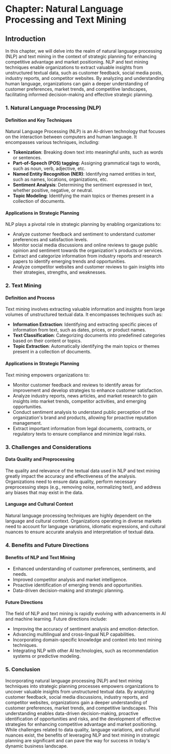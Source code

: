 Chapter: Natural Language Processing and Text Mining
====================================================

Introduction
------------

In this chapter, we will delve into the realm of natural language processing (NLP) and text mining in the context of strategic planning for enhancing competitive advantage and market positioning. NLP and text mining techniques enable organizations to extract valuable insights from unstructured textual data, such as customer feedback, social media posts, industry reports, and competitor websites. By analyzing and understanding human language, organizations can gain a deeper understanding of customer preferences, market trends, and competitive landscapes, facilitating informed decision-making and effective strategic planning.

### 1. Natural Language Processing (NLP)

#### Definition and Key Techniques

Natural Language Processing (NLP) is an AI-driven technology that focuses on the interaction between computers and human language. It encompasses various techniques, including:

* **Tokenization**: Breaking down text into meaningful units, such as words or sentences.
* **Part-of-Speech (POS) tagging**: Assigning grammatical tags to words, such as noun, verb, adjective, etc.
* **Named Entity Recognition (NER)**: Identifying named entities in text, such as names, locations, organizations, etc.
* **Sentiment Analysis**: Determining the sentiment expressed in text, whether positive, negative, or neutral.
* **Topic Modeling**: Identifying the main topics or themes present in a collection of documents.

#### Applications in Strategic Planning

NLP plays a pivotal role in strategic planning by enabling organizations to:

* Analyze customer feedback and sentiment to understand customer preferences and satisfaction levels.
* Monitor social media discussions and online reviews to gauge public opinion and sentiment towards the organization's products or services.
* Extract and categorize information from industry reports and research papers to identify emerging trends and opportunities.
* Analyze competitor websites and customer reviews to gain insights into their strategies, strengths, and weaknesses.

### 2. Text Mining

#### Definition and Process

Text mining involves extracting valuable information and insights from large volumes of unstructured textual data. It encompasses techniques such as:

* **Information Extraction**: Identifying and extracting specific pieces of information from text, such as dates, prices, or product names.
* **Text Classification**: Categorizing documents into predefined categories based on their content or topics.
* **Topic Extraction**: Automatically identifying the main topics or themes present in a collection of documents.

#### Applications in Strategic Planning

Text mining empowers organizations to:

* Monitor customer feedback and reviews to identify areas for improvement and develop strategies to enhance customer satisfaction.
* Analyze industry reports, news articles, and market research to gain insights into market trends, competitor activities, and emerging opportunities.
* Conduct sentiment analysis to understand public perception of the organization's brand and products, allowing for proactive reputation management.
* Extract important information from legal documents, contracts, or regulatory texts to ensure compliance and minimize legal risks.

### 3. Challenges and Considerations

#### Data Quality and Preprocessing

The quality and relevance of the textual data used in NLP and text mining greatly impact the accuracy and effectiveness of the analysis. Organizations need to ensure data quality, perform necessary preprocessing steps (e.g., removing noise, normalizing text), and address any biases that may exist in the data.

#### Language and Cultural Context

Natural language processing techniques are highly dependent on the language and cultural context. Organizations operating in diverse markets need to account for language variations, idiomatic expressions, and cultural nuances to ensure accurate analysis and interpretation of textual data.

### 4. Benefits and Future Directions

#### Benefits of NLP and Text Mining

* Enhanced understanding of customer preferences, sentiments, and needs.
* Improved competitor analysis and market intelligence.
* Proactive identification of emerging trends and opportunities.
* Data-driven decision-making and strategic planning.

#### Future Directions

The field of NLP and text mining is rapidly evolving with advancements in AI and machine learning. Future directions include:

* Improving the accuracy of sentiment analysis and emotion detection.
* Advancing multilingual and cross-lingual NLP capabilities.
* Incorporating domain-specific knowledge and context into text mining techniques.
* Integrating NLP with other AI technologies, such as recommendation systems or predictive modeling.

### 5. Conclusion

Incorporating natural language processing (NLP) and text mining techniques into strategic planning processes empowers organizations to uncover valuable insights from unstructured textual data. By analyzing customer feedback, social media discussions, industry reports, and competitor websites, organizations gain a deeper understanding of customer preferences, market trends, and competitive landscapes. This understanding enables data-driven decision-making, proactive identification of opportunities and risks, and the development of effective strategies for enhancing competitive advantage and market positioning. While challenges related to data quality, language variations, and cultural nuances exist, the benefits of leveraging NLP and text mining in strategic planning are significant and can pave the way for success in today's dynamic business landscape.
